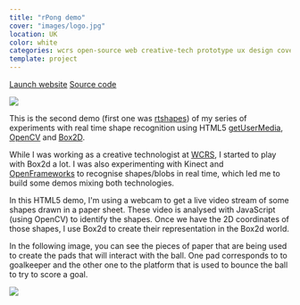 ```yaml
---
title: "rPong demo"
cover: "images/logo.jpg"
location: UK
color: white
categories: wcrs open-source web creative-tech prototype ux design cover webcam
template: project
---
```


<p class="align-center">
<a class="btn" role="button" href="http://open.joanmira.com/rpong" target="_blank">Launch website</a>
<a class="btn" role="button" href="https://github.com/gazpachu/rpong" target="_blank">Source code</a>
</p>

![](/work/rpong/images/1.png)

This is the second demo (first one was [rtshapes](http://joanmira.com/rtshapes)) of my series of experiments with real time shape recognition using HTML5 [getUserMedia](https://developer.mozilla.org/en-US/docs/Web/API/MediaDevices/getUserMedia), [OpenCV](http://docs.opencv.org/3.1.0/d9/d6d/tutorial_table_of_content_aruco.html#gsc.tab=0) and [Box2D](https://github.com/hecht-software/box2dweb).

While I was working as a creative technologist at [WCRS](http://www.wcrs.com/), I started to play with Box2d a lot. I was also experimenting with Kinect and [OpenFrameworks](http://openframeworks.cc/) to recognise shapes/blobs in real time, which led me to build some demos mixing both technologies.

In this HTML5 demo, I'm using a webcam to get a live video stream of some shapes drawn in a paper sheet. These video is analysed with JavaScript (using OpenCV) to identify the shapes. Once we have the 2D coordinates of those shapes, I use Box2d to create their representation in the Box2d world.

In the following image, you can see the pieces of paper that are being used to create the pads that will interact with the ball. One pad corresponds to to goalkeeper and the other one to the platform that is used to bounce the ball to try to score a goal.

![](/work/rpong/images/2.jpg)
